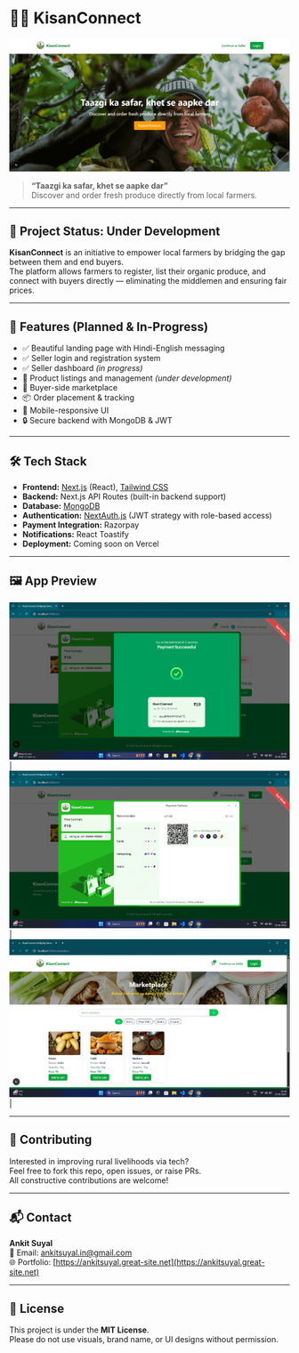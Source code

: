 # 🧑‍🌾 KisanConnect

![KisanConnect Banner](/public/banner.png)

> **“Taazgi ka safar, khet se aapke dar”**  
> Discover and order fresh produce directly from local farmers.

---

## 🚧 Project Status: **Under Development**

**KisanConnect** is an initiative to empower local farmers by bridging the gap between them and end buyers.  
The platform allows farmers to register, list their organic produce, and connect with buyers directly — eliminating the middlemen and ensuring fair prices.

---

## 🌟 Features (Planned & In-Progress)

- ✅ Beautiful landing page with Hindi-English messaging  
- ✅ Seller login and registration system  
- ✅ Seller dashboard *(in progress)*  
- 🛒 Product listings and management *(under development)*  
- 📍 Buyer-side marketplace  
- 📦 Order placement & tracking  
- 📱 Mobile-responsive UI  
- 🔒 Secure backend with MongoDB & JWT

---

## 🛠️ Tech Stack

- **Frontend:** [Next.js](https://nextjs.org/) (React), [Tailwind CSS](https://tailwindcss.com/)
- **Backend:** Next.js API Routes (built-in backend support)
- **Database:** [MongoDB](https://www.mongodb.com/)
- **Authentication:** [NextAuth.js](https://next-auth.js.org/) (JWT strategy with role-based access)
- **Payment Integration:** Razorpay
- **Notifications:** React Toastify
- **Deployment:** Coming soon on Vercel

---

## 🖼️ App Preview


 ![](/public/screenshot1.png) | ![](/public/screenshot2.png) | ![](/public/screenshot3.png) |

---

## 🤝 Contributing

Interested in improving rural livelihoods via tech?  
Feel free to fork this repo, open issues, or raise PRs.  
All constructive contributions are welcome!

---

## 📬 Contact

**Ankit Suyal**  
📧 Email: [ankitsuyal.in@gmail.com](mailto:ankitsuyal.in@gmail.com)  
🌐 Portfolio: [https://ankitsuyal.great-site.net](https://ankitsuyal.great-site.net)

---

## 📌 License

This project is under the **MIT License**.  
Please do not use visuals, brand name, or UI designs without permission.
